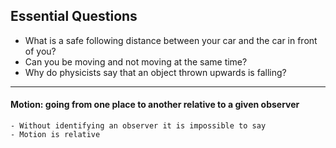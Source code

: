 
## Essential Questions

- What is a safe following distance between your car and the car in front of you?
- Can you be moving and not moving at the same time?
- Why do physicists say that an object thrown upwards is falling?
--- 


  

#### **Motion**: going from one place to another relative to a given observer
	- Without identifying an observer it is impossible to say
	- Motion is relative


